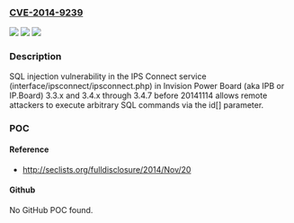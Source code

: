 ### [CVE-2014-9239](https://cve.mitre.org/cgi-bin/cvename.cgi?name=CVE-2014-9239)
![](https://img.shields.io/static/v1?label=Product&message=n%2Fa&color=blue)
![](https://img.shields.io/static/v1?label=Version&message=n%2Fa&color=blue)
![](https://img.shields.io/static/v1?label=Vulnerability&message=n%2Fa&color=brighgreen)

### Description

SQL injection vulnerability in the IPS Connect service (interface/ipsconnect/ipsconnect.php) in Invision Power Board (aka IPB or IP.Board) 3.3.x and 3.4.x through 3.4.7 before 20141114 allows remote attackers to execute arbitrary SQL commands via the id[] parameter.

### POC

#### Reference
- http://seclists.org/fulldisclosure/2014/Nov/20

#### Github
No GitHub POC found.

